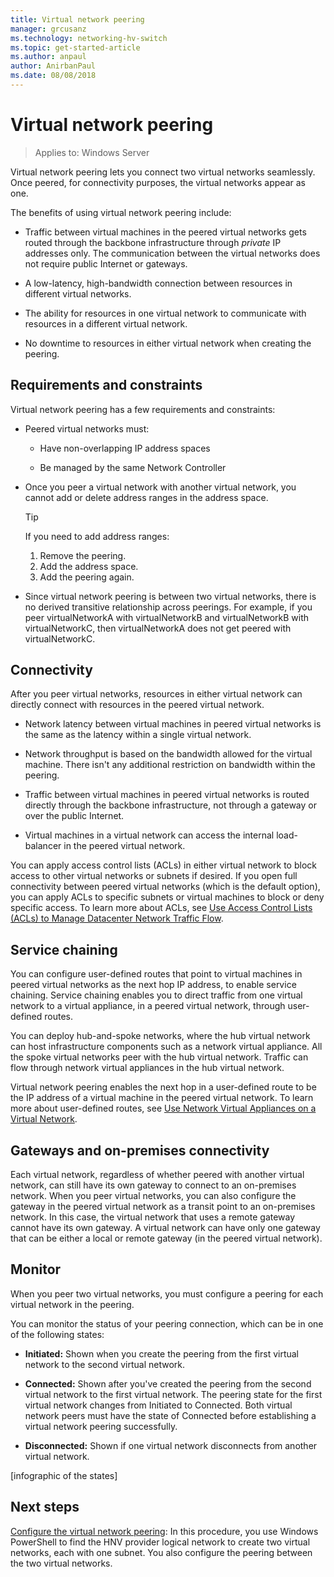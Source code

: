 ```yaml
---
title: Virtual network peering
manager: grcusanz
ms.technology: networking-hv-switch
ms.topic: get-started-article
ms.author: anpaul
author: AnirbanPaul
ms.date: 08/08/2018
---
```



# Virtual network peering

>Applies to: Windows Server

Virtual network peering lets you connect two virtual networks seamlessly. Once peered, for connectivity purposes, the virtual networks appear as one.

The benefits of using virtual network peering include:

-   Traffic between virtual machines in the peered virtual networks gets routed through the backbone infrastructure through *private* IP addresses only. The communication between the virtual networks does not require public Internet    or gateways.

-   A low-latency, high-bandwidth connection between resources in different virtual networks.

-   The ability for resources in one virtual network to communicate with resources in a different virtual network.

-   No downtime to resources in either virtual network when creating the peering.

## Requirements and constraints

Virtual network peering has a few requirements and constraints:

- Peered virtual networks must:

  -   Have non-overlapping IP address spaces

  -   Be managed by the same Network Controller

- Once you peer a virtual network with another virtual network, you cannot add or delete address ranges in the address space.

  >[!TIP]
  >If you need to add address ranges:<ol><li>Remove the peering.</li><li>Add the address space.</li><li>Add the peering again.</li></ol>

- Since virtual network peering is between two virtual networks, there is no derived transitive relationship across peerings. For example, if you peer virtualNetworkA with virtualNetworkB and virtualNetworkB with virtualNetworkC, then virtualNetworkA does not get peered with virtualNetworkC.

## Connectivity

After you peer virtual networks, resources in either virtual network can directly connect with resources in the peered virtual network.

-   Network latency between virtual machines in peered virtual networks is the same as the latency within a single virtual network.

-   Network throughput is based on the bandwidth allowed for the virtual machine. There isn't any additional restriction on bandwidth within the peering.

-   Traffic between virtual machines in peered virtual networks is routed directly through the backbone infrastructure, not through a gateway or over the public Internet.

-   Virtual machines in a virtual network can access the internal load-balancer in the peered virtual network.

You can apply access control lists (ACLs) in either virtual network to block access to other virtual networks or subnets if desired. If you open full connectivity between peered virtual networks (which is the default option), you
can apply ACLs to specific subnets or virtual machines to block or deny specific access. To learn more about ACLs, see [Use Access Control Lists (ACLs) to Manage Datacenter Network Traffic Flow](https://docs.microsoft.com/windows-server/networking/sdn/manage/use-acls-for-traffic-flow).

## Service chaining

You can configure user-defined routes that point to virtual machines in peered virtual networks as the next hop IP address, to enable service chaining. Service chaining enables you to direct traffic from one virtual network to a virtual appliance, in a peered virtual network, through user-defined routes.

You can deploy hub-and-spoke networks, where the hub virtual network can host infrastructure components such as a network virtual appliance. All the spoke virtual networks peer with the hub virtual network. Traffic can flow through
network virtual appliances in the hub virtual network.

Virtual network peering enables the next hop in a user-defined route to be the IP address of a virtual machine in the peered virtual network. To learn more about user-defined routes, see [Use Network Virtual Appliances on a Virtual Network](https://docs.microsoft.com/windows-server/networking/sdn/manage/use-network-virtual-appliances-on-a-vn).

## Gateways and on-premises connectivity

Each virtual network, regardless of whether peered with another virtual network, can still have its own gateway to connect to an on-premises network. When you peer virtual networks, you can also configure the gateway in the peered virtual network as a transit point to an on-premises network. In this case, the virtual network that uses a remote gateway cannot have its own gateway. A virtual network can have only one gateway that can be either a local or remote gateway (in the peered virtual network).

## Monitor

When you peer two virtual networks, you must configure a peering for each virtual network in the peering.

You can monitor the status of your peering connection, which can be in one of the following states:

-   **Initiated:** Shown when you create the peering from the first virtual network to the second virtual network.

-   **Connected:** Shown after you've created the peering from the second virtual network to the first virtual network. The peering state for the first virtual network changes from Initiated to Connected. Both virtual network peers must have the state of Connected before establishing a virtual network peering successfully.

-   **Disconnected:** Shown if one virtual network disconnects from another virtual network.

[infographic of the states]

## Next steps
[Configure the virtual network peering](sdn-configure-vnet-peering.md): In this procedure, you use Windows PowerShell to find the HNV provider logical network to create two virtual networks, each with one subnet. You also configure the peering between the two virtual networks.

